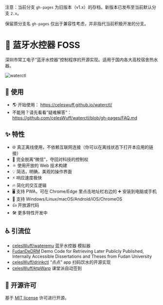 注意：当前分支 `gh-pages` 为旧版本（v1.x）的存档，新版本已发布至当前默认分支 `2.x`。

保留原分支名 `gh-pages` 仅出于兼容性考虑，并非指代当前积极开发的分支。

# 🛀 蓝牙水控器 FOSS
深圳市常工电子“蓝牙水控器”控制程序的开源实现。适用于国内各大高校宿舍热水器。

![waterctl](waterctl.jpg)

## 🏃 使用
- 🌎 开始使用： https://celeswuff.github.io/waterctl/
- 不能用？请先看看”疑难解答“： https://github.com/celesWuff/waterctl/blob/gh-pages/FAQ.md

## ✨ 特性
- 🌐 真正离线使用，不依赖互联网连接（你可以在离线状态下打开本应用的链接）
- 🖕 完全脱离“微信”，夺回对科技的控制权
- ⚛️ 使用开放的 Web 技术构建
- 💡 简洁，明确，美观的操作界面
- ⚡ 响应速度极快
- 🔥 简化的交互逻辑
- 🖥️ 支持 PWA，可在 Chrome/Edge 里点击地址栏右边的 ➕ 安装到电脑或手机
- 📱 支持 Windows/Linux/macOS/Android/iOS/ChromeOS
- 👍 开放源代码
- 🛠 更多特性开发中

## ♿ 引流位
- [celesWuff/wateremu](https://github.com/celesWuff/wateremu) 蓝牙水控器 模拟器
- [FudanDeDRM](https://gist.github.com/celesWuff/f54c02c2d73c40f9250c21fdc6fb4630) Demo Code for Retrieving Later Publicly Published, Internally Accessible Dissertations and Theses from Fudan University
- [celesWuff/drinkctl](https://github.com/celesWuff/drinkctl) “点点” app 扫码饮水的开源实现
- [celesWuff/ktpWarp](https://github.com/celesWuff/ktpwarp-server) 课堂派自动签到

## 📜 开源许可
基于 [MIT license](https://opensource.org/licenses/MIT) 许可进行开源。
